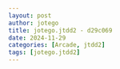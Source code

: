 ```yaml
---
layout: post
author: jotego
title: jotego.jtdd2 - d29c069
date: 2024-11-29
categories: [Arcade, jtdd2]
tags: [jotego.jtdd2]
---
```


